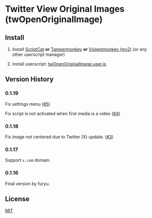 # Twitter View Original Images (twOpenOriginalImage)

## Install

1. Install [ScriptCat](https://docs.scriptcat.org/en/) **or** [Tampermonkey](https://www.tampermonkey.net/) **or** [Violentmonkey (mv2)](https://violentmonkey.github.io/) (or any other userscript manager)

2. Install userscript: [twOpenOriginalImage.user.js](https://github.com/Coxxs/twOpenOriginalImage/raw/main/twOpenOriginalImage.user.js)

## Version History

### 0.1.19
Fix settings menu ([#5](https://github.com/Coxxs/twOpenOriginalImage/issues/5))

Fix script is not activated when first media is a video ([#4](https://github.com/Coxxs/twOpenOriginalImage/issues/4))

### 0.1.18
Fix image not centered due to Twitter (X) update. ([#3](https://github.com/Coxxs/twOpenOriginalImage/issues/3))

### 0.1.17
Support `x.com` domain.

### 0.1.16
Final version by furyu.

## License
[MIT](https://github.com/Coxxs/twOpenOriginalImage/blob/main/twOpenOriginalImage.user.js)
